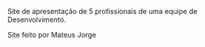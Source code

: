 Site de apresentação de 5 profissionais de uma equipe de Desenvolvimento.

Site feito por Mateus Jorge
